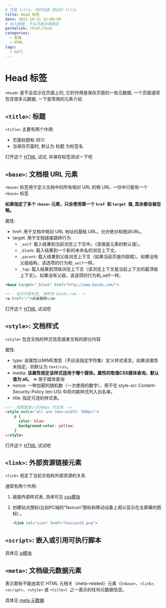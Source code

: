```yaml
---
# 页面 title, 同时也是 侧边栏 title
title: Head 标签
date: 2021-10-21 16:00:00
# 永久链接, 不与页面目录路径
permalink: /html/head
categories: 
  - 前端
  - HTML
tags: 
  - null
---
```


# Head 标签
`<head>` 是不会显示在页面上的, 它的作用是保存页面的一些元数据, 一个页面通常包含很多元数据, 一下是常用的元素介绍 

## `<title>`: 标题

`<title>` 主要有两个作用:

* 页面标题和 SEO
* 当保存页面时, 默认为 标题 为标签名

打开这个 <a href="/html/测试title标签.html" target="_blank">HTML</a> 试试, 并保存标签测试一下吧

## `<base>`: 文档根 URL 元素

`<base>` 标签用于定义文档中的所有相对 URL 的根 URL. 一份中只能有一个 `<base>` 标签

**如果指定了多个 `<base>` 元素，只会使用第一个 `href `和 `target `值, 其余都会被忽略。**

属性:

* href: 用于文档中相对 URL 地址的基础 URL。允许绝对和相对URL。
* target: 用于文档链接跳转行为
  * `_self`: 载入结果到当前浏览上下文中。（该值是元素的默认值）。
  * `_blank`: 载入结果到一个新的未命名的浏览上下文。
  * `_parent`: 载入结果到父级浏览上下文（如果当前页是内联框）。如果没有父级结构，该选项的行为和`_self`一样。
  * `_top`: 载入结果到顶级浏览上下文（该浏览上下文是当前上下文的最顶级上下文）。如果没有父级，该选项的行为和_self一样。

```html
<base target="_blank" href="http://www.baidu.com/">

<!-- 会打开新标签, 跳转至 baidu.com -->
<a href="/">点击跳转</a>
```

打开这个 <a href="/html/测试base标签.html" target="_blank">HTML</a> 试试吧

## `<style>`: 文档样式

`<style>` 包含文档的样式信息或者文档的部分内容

属性:

* type: 该属性以MIME类型（不应该指定字符集）定义样式语言。如果该属性未指定，则默认为 `text/css`。
* media: **该属性规定该样式适用于哪个媒体。属性的取值CSS媒体查询，默认值为 all。** => 用于媒体查询
* nonce: 一种加密的随机数（一次使用的数字），用于在 style-src Content-Security-Policy (en-US) 中将内联样式列入白名单。
* title: 指定可选的样式表。

```html
<!-- 视图宽度小于500px 时生效 -->
<style media="all and (max-width: 500px)">
    p {
      color: blue;
      background-color: yellow;
    }
</style>
```

打开这个 <a href="/html/测试style标签.html" target="_blank">HTML</a> 试试吧

## `<link>`: 外部资源链接元素

`<link>` 规定了当前文档和外部资源的关系

通常有两个作用: 

1. 链接外部样式表, 具体可见 [css模块](/css/)

2. 创建站点图标(比如PC端的“favicon”图标和移动设备上用以显示在主屏幕的图标) 。

   ```html
   <link rel="icon" href="favicon32.png">
   ```

## `<script>`: 嵌入或引用可执行脚本

具体见 [js模块](/js/)

## `<meta>`: 文档级元数据元素

表示那些不能由其它 HTML 元相关（meta-related）元素（(`<base>`、`<link>`, `<script>`、`<style>` 或 `<title>`）之一表示的任何元数据信息。

具体见 [meta 元数据](/html/meta)
